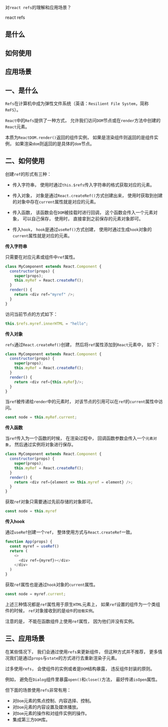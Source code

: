 对`react refs`的理解和应用场景？

react refs

## 是什么
## 如何使用
## 应用场景

## 一、是什么

`Refs`在计算机中成为弹性文件系统（英语：`Resilient File System`，简称`ReFS`）。

`React`中的`Refs`提供了一种方式，
允许我们访问`DOM`节点或在`render`方法中创建的`React`元素。

本质为`ReactDOM.render()`返回的组件实例，
如果是渲染组件则返回的是组件实例，
如果渲染`dom`则返回的是具体的`dom`节点。

## 二、如何使用

创建`ref`的形式有三种：

- 传入字符串，
使用时通过`this.$refs`传入字符串的格式获取对应的元素。

- 传入对象，
对象是通过`React.createRef()`方式创建出来，
使用时获取到创建的对象中存在`current`属性就是对应的元素。

- 传入函数，
该函数会在`DOM`被挂载时进行回调，
这个函数会传入一个元素对象，
可以自己保存，
使用时，
直接拿到之前保存的元素对象即可。

- 传入`hook`，
`hook`是通过`useRef()`方式创建，
使用时通过生成`hook`对象的`current`属性就是对应的元素。

**传入字符串**

只需要在对应元素或组件中`ref`属性。

```js
class MyComponent extends React.Component {
  constructor(props) {
    super(props);
    this.myRef = React.createRef();
  }
  render() {
    return <div ref="myref" />;
  }
}
```
访问当前节点的方式如下：
```js
this.$refs.myref.innerHTML = "hello";
```
**传入对象**

`refs`通过`React.createRef()`创建，
然后将`ref`属性添加到`React`元素中，
如下：
```js
class MyComponent extends React.Component {
  constructor(props) {
    super(props);
    this.myRef = React.createRef();
  }
  render() {
    return <div ref={this.myRef}/>;
  }
}
```
当`ref`被传递给`render`中的元素时，
对该节点的引用可以在`ref`的`current`属性中访问。
```js
const node = this.myRef.current;
```
**传入函数**

当`ref`传入为一个函数的时候，
在渲染过程中，
回调函数参数会传入一个`元素对象`，
然后通过实例将对象进行保存。
```js
class MyComponent extends React.Component {
  constructor(props) {
    super(props);
    this.myRef = React.createRef();
  }
  render() {
    return <div ref={element => this.myref = element} />;
  }
}
```
获取`ref`对象只需要通过先前存储的对象即可。
```js
const node = this.myref
```
**传入hook**

通过`useRef`创建一个`ref`，
整体使用方式与`React.createRef`一致。
```js
function App(props) {
  const myref = useRef()
  return (
    <>
      <div ref={myref}></div>
    </div>
  )
}
```
获取`ref`属性也是通过`hook`对象的`current`属性。
```js
const node = myref.current;
```

上述三种情况都是`ref`属性用于原生`HTML`元素上，
如果`ref`设置的组件为一个类组件的时候，
`ref`对象接收到的是`组件`的`挂载实例`。

注意的是，
不能在函数组件上使用`ref`属性，
因为他们并没有实例。

## 三、应用场景

在某些情况下，
我们会通过使用`refs`来更新组件，
但这种方式并不推荐，
更多情况我们是通过`props`与`state`的方式进行去重新渲染子元素。

过多使用`refs`，
会使组件的实例或者是`DOM`结构暴露，
违反组件封装的原则。

例如，
避免在`Dialog`组件里暴露`open()`和`close()`方法，
最好传递`isOpen`属性。

但下面的场景使用`refs`非常有用：

- 对`Dom`元素的焦点控制、内容选择、控制。
- 对`Dom`元素的内容设置及媒体播放。
- 对`Dom`元素的操作和对组件实例的操作。
- 集成第三方`DOM`库。
